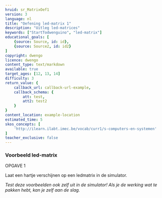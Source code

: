 ```yaml
---
hruid: sr_MatrixOef1
version: 3
language: nl
title: "Oefening led-matrix 1"
description: "Uitleg led-matrices"
keywords: ["StartTodwenguino", "led-matrix"]
educational_goals: [
    {source: Source, id: id}, 
    {source: Source2, id: id2}
]
copyright: dwengo
licence: dwengo
content_type: text/markdown
available: true
target_ages: [12, 13, 14]
difficulty: 3
return_value: {
    callback_url: callback-url-example,
    callback_schema: {
        att: test,
        att2: test2
    }
}
content_location: example-location
estimated_time: 5
skos_concepts: [
    'http://ilearn.ilabt.imec.be/vocab/curr1/s-computers-en-systemen'
]
teacher_exclusive: false
---
```


### Voorbeeld led-matrix
OPGAVE 1

Laat een hartje verschijnen op een ledmatrix in de simulator.


*Test deze voorbeelden ook zelf uit in de simulator! Als je de werking wat te pakken hebt, kan je zelf aan de slag.*